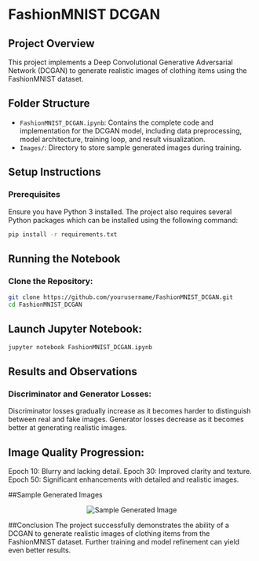 # FashionMNIST DCGAN

## Project Overview
This project implements a Deep Convolutional Generative Adversarial Network (DCGAN) to generate realistic images of clothing items using the FashionMNIST dataset.

## Folder Structure
- `FashionMNIST_DCGAN.ipynb`: Contains the complete code and implementation for the DCGAN model, including data preprocessing, model architecture, training loop, and result visualization.
- `Images/`: Directory to store sample generated images during training.

## Setup Instructions

### Prerequisites
Ensure you have Python 3 installed. The project also requires several Python packages which can be installed using the following command:
```bash
pip install -r requirements.txt
```

## Running the Notebook

### Clone the Repository:

```bash
git clone https://github.com/yourusername/FashionMNIST_DCGAN.git
cd FashionMNIST_DCGAN
```

## Launch Jupyter Notebook:

```bash
jupyter notebook FashionMNIST_DCGAN.ipynb
```

## Results and Observations
### Discriminator and Generator Losses:
Discriminator losses gradually increase as it becomes harder to distinguish between real and fake images.
Generator losses decrease as it becomes better at generating realistic images.

## Image Quality Progression:
Epoch 10: Blurry and lacking detail.
Epoch 30: Improved clarity and texture.
Epoch 50: Significant enhancements with detailed and realistic images.

##Sample Generated Images
<p align="center">
  <img src="Image/generated.png" alt="Sample Generated Image">
</p>
##Conclusion
The project successfully demonstrates the ability of a DCGAN to generate realistic images of clothing items from the FashionMNIST dataset. Further training and model refinement can yield even better results.
